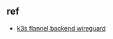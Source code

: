 


## ref

+ [k3s flannel backend wireguard](https://docs.rancher.cn/docs/k3s/installation/network-options/_index/)